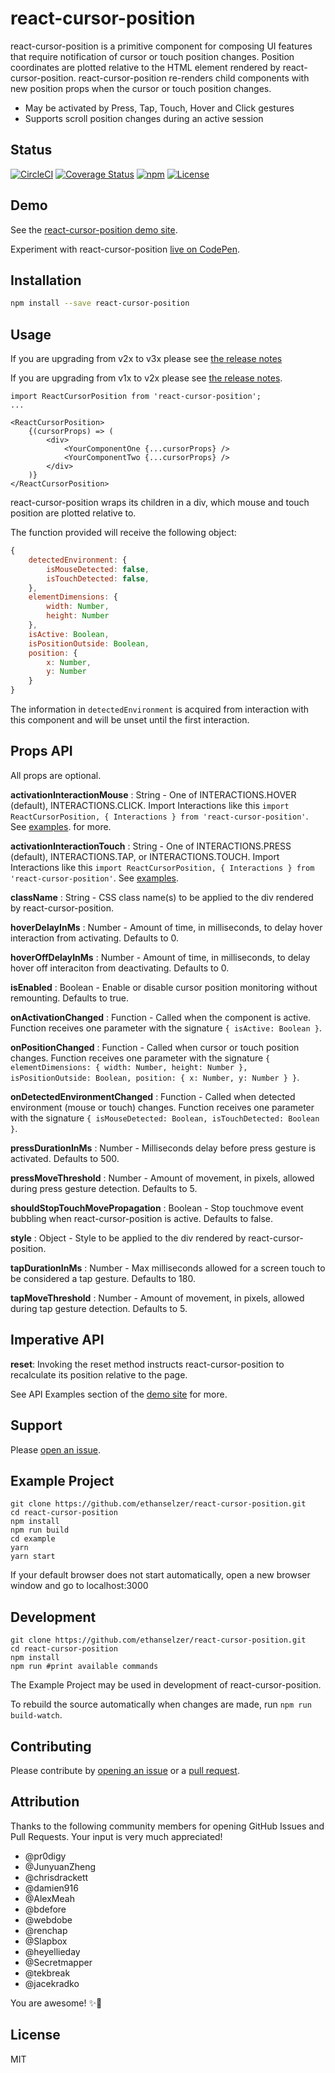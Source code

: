 # react-cursor-position
react-cursor-position is a primitive component for composing UI features that require notification of cursor or touch position changes. Position coordinates are plotted relative to the HTML element rendered by react-cursor-position. react-cursor-position re-renders child components with new position props when the cursor or touch position changes.

* May be activated by Press, Tap, Touch, Hover and Click gestures
* Supports scroll position changes during an active session



## Status

[![CircleCI](https://img.shields.io/circleci/project/github/ethanselzer/react-cursor-position.svg)](https://circleci.com/gh/ethanselzer/react-cursor-position)
[![Coverage Status](https://coveralls.io/repos/github/ethanselzer/react-cursor-position/badge.svg?branch=master)](https://coveralls.io/github/ethanselzer/react-cursor-position?branch=master)
[![npm](https://img.shields.io/npm/v/react-cursor-position.svg)](https://www.npmjs.com/package/react-cursor-position)
[![License](https://img.shields.io/badge/license-MIT-blue.svg)](https://opensource.org/licenses/MIT)

## Demo

See the [react-cursor-position demo site](https://ethanselzer.github.io/react-cursor-position).

Experiment with react-cursor-position [live on CodePen](http://codepen.io/ethanselzer/pen/ryayLK).

## Installation

```sh
npm install --save react-cursor-position
```

## Usage

If you are upgrading from v2x to v3x please see [the release notes](https://github.com/ethanselzer/react-cursor-position/releases/tag/v3.0.0)

If you are upgrading from v1x to v2x please see [the release notes](https://github.com/ethanselzer/react-cursor-position/releases/tag/v2.0.0).

```JSX
import ReactCursorPosition from 'react-cursor-position';
...

<ReactCursorPosition>
    {(cursorProps) => (
        <div>
            <YourComponentOne {...cursorProps} />
            <YourComponentTwo {...cursorProps} />
        </div>
    )}
</ReactCursorPosition>
```

react-cursor-position wraps its children in a div, which mouse and touch position
are plotted relative to.

The function provided will receive the following object:

```JavaScript
{
    detectedEnvironment: {
        isMouseDetected: false,
        isTouchDetected: false,
    },
    elementDimensions: {
        width: Number,
        height: Number
    },
    isActive: Boolean,
    isPositionOutside: Boolean,
    position: {
        x: Number,
        y: Number
    }
}
```
The information in `detectedEnvironment` is acquired from interaction with this component and will be unset until the first interaction.

## Props API

All props are optional.

**activationInteractionMouse** : String - One of INTERACTIONS.HOVER (default), INTERACTIONS.CLICK. Import Interactions like this `import ReactCursorPosition, { Interactions } from 'react-cursor-position'`. See [examples](https://ethanselzer.github.io/react-cursor-position/#/activate-by-hover). for more.

**activationInteractionTouch** : String - One of INTERACTIONS.PRESS (default), INTERACTIONS.TAP, or INTERACTIONS.TOUCH. Import Interactions like this `import ReactCursorPosition, { Interactions } from 'react-cursor-position'`. See [examples](https://ethanselzer.github.io/react-cursor-position/#/activate-by-press).

**className** : String - CSS class name(s) to be applied to the div rendered by react-cursor-position.

**hoverDelayInMs** : Number - Amount of time, in milliseconds, to delay hover interaction from activating. Defaults to 0.

**hoverOffDelayInMs** : Number - Amount of time, in milliseconds, to delay hover off interaciton from deactivating. Defaults to 0.

**isEnabled** : Boolean - Enable or disable cursor position monitoring without remounting. Defaults to true.

**onActivationChanged** : Function - Called when the component is active.
Function receives one parameter with the signature `{ isActive: Boolean }`.

**onPositionChanged** : Function - Called when cursor or touch position changes.
Function receives one parameter with the signature `{ elementDimensions: { width: Number, height: Number }, isPositionOutside: Boolean, position: { x: Number, y: Number } }`.

**onDetectedEnvironmentChanged** : Function - Called when detected environment (mouse or touch) changes.
Function receives one parameter with the signature `{ isMouseDetected: Boolean, isTouchDetected: Boolean }`.

**pressDurationInMs** : Number - Milliseconds delay before press gesture is activated. Defaults to 500.

**pressMoveThreshold** : Number - Amount of movement, in pixels, allowed during press gesture detection. Defaults to 5.

**shouldStopTouchMovePropagation** : Boolean - Stop touchmove event bubbling when react-cursor-position is active. Defaults to false.

**style** : Object - Style to be applied to the div rendered by react-cursor-position.

**tapDurationInMs** : Number - Max milliseconds allowed for a screen touch to be considered a tap gesture. Defaults to 180.

**tapMoveThreshold** : Number - Amount of movement, in pixels, allowed during tap gesture detection. Defaults to 5.

## Imperative API
**reset**: Invoking the reset method instructs react-cursor-position to recalculate its position relative to the page.

See API Examples section of the [demo site](https://ethanselzer.github.io/react-cursor-position/#/) for more.

## Support

Please [open an issue](https://github.com/ethanselzer/react-cursor-position/issues).

## Example Project

```ssh
git clone https://github.com/ethanselzer/react-cursor-position.git
cd react-cursor-position
npm install
npm run build
cd example
yarn
yarn start
```

If your default browser does not start automatically, open a new browser window and go to localhost:3000

## Development

```ssh
git clone https://github.com/ethanselzer/react-cursor-position.git
cd react-cursor-position
npm install
npm run #print available commands
```
The Example Project may be used in development of react-cursor-position. 

To rebuild the source automatically when changes are made, run `npm run build-watch`.

## Contributing

Please contribute by [opening an issue](https://github.com/ethanselzer/react-cursor-position/issues)
or a [pull request](https://github.com/ethanselzer/react-cursor-position/compare/).

## Attribution

Thanks to the following community members for opening GitHub Issues and Pull Requests. Your input is very much appreciated!
* @pr0digy
* @JunyuanZheng
* @chrisdrackett
* @damien916  
* @AlexMeah
* @bdefore  
* @webdobe  
* @renchap  
* @Slapbox  
* @heyellieday
* @Secretmapper  
* @tekbreak  
* @jacekradko

You are awesome! ✨💫

## License

MIT
